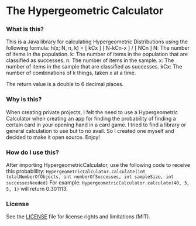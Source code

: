 # The Hypergeometric Calculator
### What is this?
This is a Java library for calculating Hypergeometric Distributions using the following formula:
h(x; N, n, k) = [ kCx ] [ N-kCn-x ] / [ NCn ]
N: The number of items in the population.
k: The number of items in the population that are classified as successes.
n: The number of items in the sample.
x: The number of items in the sample that are classified as successes.
kCx: The number of combinations of k things, taken x at a time.

The return value is a double to 6 decimal places.
### Why is this?
When creating private projects, I felt the need to use a Hypergeometric Calculator when creating an app for finding the probability of finding a certain card in your opening hand in a card game. I tried to find a library or general calculation to use but to no avail. So I created one myself and decided to make it open source. Enjoy!
### How do I use this?
After importing HypergeometricCalculator, use the following code to receive this probablility:
`HypergeometricCalculator.calculate(int totalNumberOfObjects, int numberOfSuccesses, int sampleSize, int successesNeeded)`
For example:
`HypergeometricCalculator.calculate(40, 3, 5, 1)` will return 0.301113.

### License
See the [LICENSE](LICENSE.md) file for license rights and limitations (MIT).
